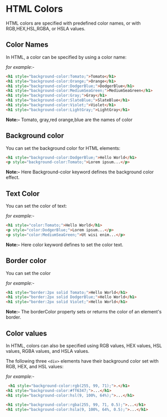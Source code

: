 # HTML Colors

HTML colors are specified with predefined color names, or with RGB,HEX,HSL,RGBA, or HSLA values.

## Color Names

In HTML, a color can be specified by using a color name:

_for example_:-

```html
<h1 style="background-color:Tomato;">Tomato</h1>
<h1 style="background-color:Orange;">Orange</h1>
<h1 style="background-color:DodgerBlue;">DodgerBlue</h1>
<h1 style="background-color:MediumSeaGreen;">MediumSeaGreen</h1>
<h1 style="background-color:Gray;">Gray</h1>
<h1 style="background-color:SlateBlue;">SlateBlue</h1>
<h1 style="background-color:Violet;">Violet</h1>
<h1 style="background-color:LightGray;">LightGray</h1>
```

**Note:-** Tomato, gray,red orange,blue are the names of color

## Background color

You can set the background color for HTML elements:

```html
<h1 style="background-color:DodgerBlue;">Hello World</h1>
<p style="background-color:Tomato;">Lorem ipsum...</p>
```
**Note:-** Here Background-color keyword defines the background color effect.

## Text Color

You can set the color of text:

_for example:-_
```html
<h1 style="color:Tomato;">Hello World</h1>
<p style="color:DodgerBlue;">Lorem ipsum...</p>
<p style="color:MediumSeaGreen;">Ut wisi enim...</p>
```
**Note:-** Here color keyword defines to set the color text.

## Border color

You can set the color

_for example:-_

```html
<h1 style="border:2px solid Tomato;">Hello World</h1>
<h1 style="border:2px solid DodgerBlue;">Hello World</h1>
<h1 style="border:2px solid Violet;">Hello World</h1>

```
**Note:-** The borderColor property sets or returns the color of an element's border. 

## Color values

In HTML, colors can also be specified using RGB values, HEX values, HSL values, RGBA values, and HSLA values.

The following three `<div>` elements have their background color set with RGB, HEX, and HSL values:

*for example:-*

```html
 <h1 style="background-color:rgb(255, 99, 71);">.</h1>
<h1 style="background-color:#ff6347;">...</h1>
<h1 style="background-color:hsl(9, 100%, 64%);">...</h1>

<h1 style="background-color:rgba(255, 99, 71, 0.5);">...</h1>
<h1 style="background-color:hsla(9, 100%, 64%, 0.5);">...</h1>
```
